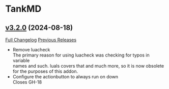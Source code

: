 # TankMD

## [v3.2.0](https://github.com/Oppzippy/TankMD/tree/v3.2.0) (2024-08-18)
[Full Changelog](https://github.com/Oppzippy/TankMD/compare/v3.1.0...v3.2.0) [Previous Releases](https://github.com/Oppzippy/TankMD/releases)

- Remove luacheck  
    The primary reason for using luacheck was checking for typos in variable  
    names and such. luals covers that and much more, so it is now obsolete  
    for the purposes of this addon.  
- Configure the actionbutton to always run on down  
    Closes GH-18  
